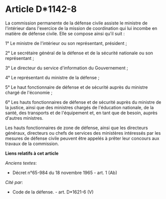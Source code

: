 # Article D*1142-8

La commission permanente de la défense civile assiste le ministre de l'intérieur dans l'exercice de la mission de
coordination qui lui incombe en matière de défense civile. Elle se compose ainsi qu'il suit : 

1° Le ministre de l'intérieur ou son représentant, président ; 

2° Le     secrétaire général de la défense et de la sécurité nationale ou son représentant ; 

3° Le directeur du service d'information du Gouvernement ; 

4° Le représentant du ministre de la défense ; 

5° Le haut fonctionnaire de défense et de sécurité auprès du ministre chargé de l'économie ; 

6° Les hauts fonctionnaires de défense et de sécurité auprès du ministre de la justice, ainsi que des ministres chargés de
l'éducation nationale, de la santé, des transports et de l'équipement et, en tant que de besoin, auprès d'autres ministres. 

Les hauts fonctionnaires de zone de défense, ainsi que les directeurs généraux, directeurs ou chefs de services des
ministères intéressés par les mesures de défense civile peuvent être appelés à prêter leur concours aux travaux de la
commission.

**Liens relatifs à cet article**

_Anciens textes_:

  - Décret n°65-984 du 18 novembre 1965 - art. 1 (Ab)

_Cité par_:

  - Code de la défense. - art. D*1621-6 (V)
